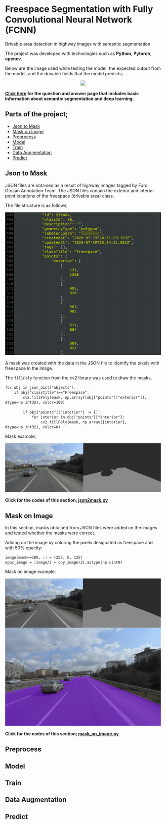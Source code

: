 # Freespace Segmentation with Fully Convolutional Neural Network (FCNN)
Drivable area detection in highway images with semantic segmentation.

The project was developed with technologies such as **Python**, **Pytorch**, **opencv**.

Below are the image used while testing the model, the expected output from the model, and the drivable fields that the model predicts;

<p  align="center">
<img  src="images/predict_wlogo.gif"  width="">
</p> 

**[Click here](/Questions_and_Answers.md) for the question and answer page that includes basic information about semantic segmentation and deep learning.**

## Parts of the project;
- [Json to Mask](#json-to-mask)
- [Mask on Image](#mask-on-image)
- [Preprocess](#preprocess)
- [Model](#model)
- [Train](#train)
- [Data Augmentation](#data-augmentation)
- [Predict](#predict)

## Json to Mask
JSON files are obtained as a result of highway images tagged by Ford Otosan Annotation Team. The JSON files contain the exterior and interior point locations of the freespace (drivable area) class. 

The file structure is as follows;

<p  align="center">
<img  src="images/json_file.png"  width="">
</p> 

A mask was created with the data in the JSON file to identify the pixels with freespace in the image.

The `fillPoly` function from the cv2 library was used to draw the masks.

    for obj in json_dict["objects"]:
        if obj["classTitle"]=="Freespace":
            cv2.fillPoly(mask, np.array([obj["points"]["exterior"]], dtype=np.int32), color=100)
            
            if obj["points"]["interior"] != []:
                for interior in obj["points"]["interior"]:
                    cv2.fillPoly(mask, np.array([interior], dtype=np.int32), color=0)

Mask example;
<p  align="center">
<img  src="images/json2mask.png"  width="">
</p> 

**Click for the codes of this section; [json2mask.py](src/json2mask.py)**

## Mask on Image

In this section, masks obtained from JSON files were added on the images and tested whether the masks were correct.

Adding on the image by coloring the pixels designated as freespace and with 50% opacity:

    image[mask==100, :] = (255, 0, 125)
    opac_image = (image/2 + cpy_image/2).astype(np.uint8)

Mask on image example:

<p  align="center">
<img  src="images/maskonimage.png"  width="">
</p>

**Click for the codes of this section; [mask_on_image.py](src/mask_on_image.py)**

## Preprocess

## Model

## Train

## Data Augmentation

## Predict


